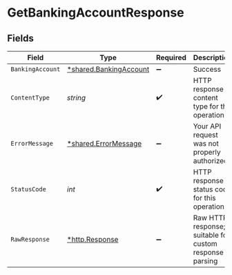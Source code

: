 # GetBankingAccountResponse


## Fields

| Field                                                           | Type                                                            | Required                                                        | Description                                                     |
| --------------------------------------------------------------- | --------------------------------------------------------------- | --------------------------------------------------------------- | --------------------------------------------------------------- |
| `BankingAccount`                                                | [*shared.BankingAccount](../../models/shared/bankingaccount.md) | :heavy_minus_sign:                                              | Success                                                         |
| `ContentType`                                                   | *string*                                                        | :heavy_check_mark:                                              | HTTP response content type for this operation                   |
| `ErrorMessage`                                                  | [*shared.ErrorMessage](../../models/shared/errormessage.md)     | :heavy_minus_sign:                                              | Your API request was not properly authorized.                   |
| `StatusCode`                                                    | *int*                                                           | :heavy_check_mark:                                              | HTTP response status code for this operation                    |
| `RawResponse`                                                   | [*http.Response](https://pkg.go.dev/net/http#Response)          | :heavy_minus_sign:                                              | Raw HTTP response; suitable for custom response parsing         |